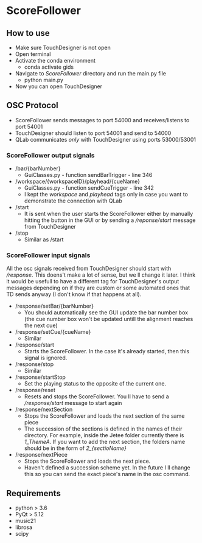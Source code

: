 # ScoreFollower

## How to use

- Make sure TouchDesigner is not open
- Open terminal
- Activate the conda environment
    - conda activate gids
- Navigate to *ScoreFollower* directory and run the main.py file
    - python main.py
- Now you can open TouchDesigner

## OSC Protocol

- ScoreFollower sends messages to port 54000 and receives/listens to port 54001
- TouchDesigner should listen to port 54001 and send to 54000
- QLab communicates *only* with TouchDesigner using ports 53000/53001

### ScoreFollower output signals
- /bar/{barNumber}
    - GuiClasses.py - function sendBarTrigger - line 346
- /workspace/{workspaceID}/playhead/{cueName}
    - GuiClasses.py - function sendCueTrigger - line 342
    - I kept the *workspace* and *playhead* tags only in case you want to demonstrate the connection with QLab
- /start
    - It is sent when the user starts the ScoreFollower either by manually hitting the button in the GUI or by sending a */reponse/start* message from TouchDesigner
- /stop
    - Similar as /start

### ScoreFollower input signals
All the osc signals received from TouchDesigner should start with */response*. This doens't make a lot of sense, but we ll change it later. I think it would be usefull to have a different tag for TouchDesigner's output messages depending on if they are custom or some automated ones that TD sends anyway (I don't know if that happens at all).

- /response/setBar/{barNumber}
    - You should automatically see the GUI update the bar number box (the cue number box won't be updated untill the alignment reaches the next cue)
- /response/setCue/{cueName}
    - Similar
- /response/start
    - Starts the ScoreFollower. In the case it's already started, then this signal is ignored.
- /response/stop
    - Similar
- /response/startStop
    - Set the playing status to the opposite of the current one.
- /response/reset
    - Resets and stops the ScoreFollower. You ll have to send a */response/start* message to start again
- /response/nextSection
    - Stops the ScoreFollower and loads the next section of the same piece
    - The succession of the sections is defined in the names of their directory. For example, inside the Jetee folder currently there is *1_ThemeA*. If you want to add the next section, the folders name should be in the form of *2_{sectioName}*
- /response/nextPiece
    - Stops the ScoreFollower and loads the next piece.
    - Haven't defined a succession scheme yet. In the future I ll change this so you can send the exact piece's name in the osc command.

## Requirements
- python > 3.6
- PyQt > 5.12
- music21
- librosa
- scipy
